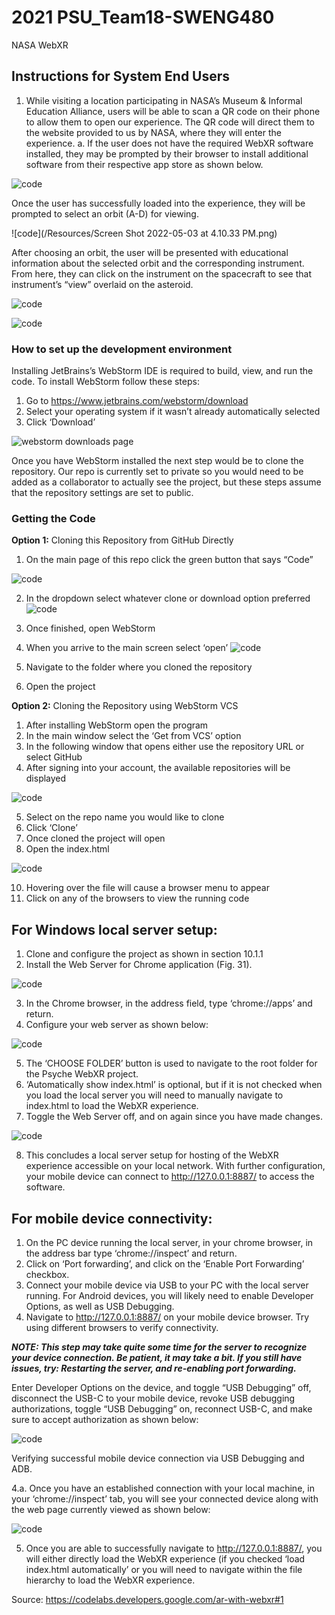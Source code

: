 # 2021 PSU_Team18-SWENG480
NASA WebXR

## Instructions for System End Users 

1. While visiting a location participating in NASA’s Museum & Informal Education Alliance, users will be able to scan a QR code on their phone to allow them to open our experience. The QR code will direct them to the website provided to us by NASA, where they will enter the experience.
    a. If the user does not have the required WebXR software installed, they may be prompted by their browser to install additional software from their respective app store as shown below.
    
![code](/Resources/ARCore-install.png)

Once the user has successfully loaded into the experience, they will be prompted to select an orbit (A-D) for viewing.

![code](/Resources/Screen Shot 2022-05-03 at 4.10.33 PM.png)

After choosing an orbit, the user will be presented with educational information about the selected orbit and the corresponding instrument. From here, they can click on the instrument on the spacecraft to see that instrument’s “view” overlaid on the asteroid.

![code](/Resources/orbit-panel.png)


![code](/Resources/texture-overlay.png)

### How to set up the development environment 
Installing JetBrains’s WebStorm IDE is required to build, view, and run the code. To install WebStorm follow these steps:
1. Go to https://www.jetbrains.com/webstorm/download
2. Select your operating system if it wasn’t already automatically selected
3. Click ‘Download’

<!-- image will go here --> 
![webstorm downloads page](/Resources/orbits-btn.png "Webstorm Downloads Page")

Once you have WebStorm installed the next step would be to clone the repository. Our repo is currently set to private so you would need to be added as a collaborator to actually see the project, but these steps assume that the repository settings are set to public.

### Getting the Code

**Option 1:** Cloning this Repository from GitHub Directly
1. On the main page of this repo click the green button that says “Code”
<!-- add images -->
![code](/Resources/git_repo.png)

2. In the dropdown select whatever clone or download option preferred
![code](/Resources/git_code.png)

3. Once finished, open WebStorm
4. When you arrive to the main screen select ‘open’ 
![code](/Resources/webstorm_open_project.png)

5. Navigate to the folder where you cloned the repository
6. Open the project

**Option 2:** Cloning the Repository using WebStorm VCS

1. After installing WebStorm open the program
2. In the main window select the ‘Get from VCS’ option
3. In the following window that opens either use the repository URL or select GitHub
4. After signing into your account, the available repositories will be displayed
<!-- image -->
![code](/Resources/webstorm_projects.png)

5. Select on the repo name you would like to clone
6. Click ‘Clone’ 
7. Once cloned the project will open
8. Open the index.html
<!-- image -->
![code](/Resources/webstorm_code.png)

10. Hovering over the file will cause a browser menu to appear
11. Click on any of the browsers to view the running code


## For Windows local server setup:

1. Clone and configure the project as shown in section 10.1.1
2. Install the Web Server for Chrome application (Fig. 31).
<!-- image -->
![code](/Resources/webserver_ext.png)

3. In the Chrome browser, in the address field, type ‘chrome://apps’ and return.
4. Configure your web server as shown below:
<!-- image -->
![code](/Resources/webserver_settings.png)

5. The ‘CHOOSE FOLDER’ button is used to navigate to the root folder for the Psyche WebXR project.
6. ‘Automatically show index.html’ is optional, but if it is not checked when you load the local server you will need to manually navigate to index.html to load the WebXR experience.
7. Toggle the Web Server off, and on again since you have made changes.
<!-- image -->
![code](/Resources/start_webserver.png)

8. This concludes a local server setup for hosting of the WebXR experience accessible on your local network. With further configuration, your mobile device can connect to http://127.0.0.1:8887/ to access the software.

## For mobile device connectivity:

1. On the PC device running the local server, in your chrome browser, in the address bar type ‘chrome://inspect’ and return.
2. Click on ‘Port forwarding’, and click on the ‘Enable Port Forwarding’ checkbox.
3. Connect your mobile device via USB to your PC with the local server running. For Android devices, you will likely need to enable Developer Options, as well as USB Debugging. 
4. Navigate to http://127.0.0.1:8887/ on your mobile device browser. Try using different browsers to verify connectivity. 

***NOTE: This step may take quite some time for the server to recognize your device connection. Be patient, it may take a bit. If you still have issues, try:
Restarting the server, and re-enabling port forwarding.***

Enter Developer Options on the device, and toggle “USB Debugging” off, disconnect the USB-C to your mobile device, revoke USB debugging authorizations, toggle “USB Debugging” on, reconnect USB-C, and make sure to accept authorization as shown below:
<!-- image -->
![code](/Resources/usb_debugging.png)

Verifying successful mobile device connection via USB Debugging and ADB. 

4.a. Once you have an established connection with your local machine, in your ‘chrome://inspect’ tab, you will see your connected device along with the web page currently viewed as shown below:

<!-- image -->
![code](/Resources/devices-remote.png)

5. Once you are able to successfully navigate to http://127.0.0.1:8887/, you will either directly load the WebXR experience (if you checked ‘load index.html automatically’ or you will need to navigate within the file hierarchy to load the WebXR experience.

Source: https://codelabs.developers.google.com/ar-with-webxr#1
